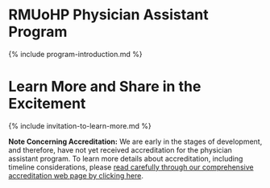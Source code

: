 # RMUoHP Physician Assistant Program

{% include program-introduction.md %}

# Learn More and Share in the Excitement

{% include invitation-to-learn-more.md %}

<p class="message">

<strong>Note Concerning Accreditation:</strong>  We are early in the stages of development, and therefore, have not yet received accreditation for the physician assistant program. To learn more details about accreditation, including timeline considerations, please <a href="/accreditation">read carefully through our comprehensive accreditation web page by clicking here</a>.

</p>